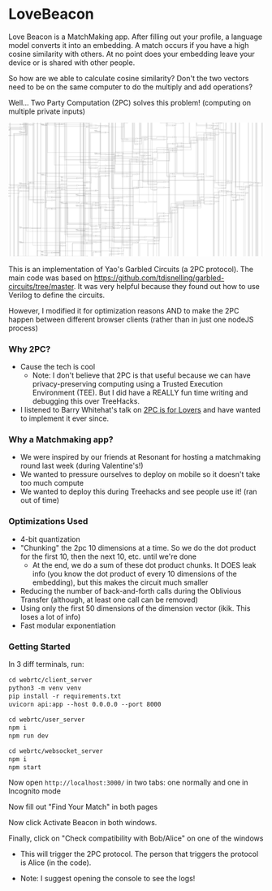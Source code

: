# LoveBeacon



Love Beacon is a MatchMaking app. After filling out your profile, a language model converts it into an embedding. A match occurs if you have a high cosine similarity with others. At no point does your embedding leave your device or is shared with other people.

So how are we able to calculate cosine similarity? Don't the two vectors need to be on the same computer to do the multiply and add operations?

Well... Two Party Computation (2PC) solves this problem! (computing on multiple private inputs)

![Dot Product Circuit](circuit.jpeg)

This is an implementation of Yao's Garbled Circuits (a 2PC protocol). The main code was based on https://github.com/tdjsnelling/garbled-circuits/tree/master. It was very helpful because they found out how to use Verilog to define the circuits.

However, I modified it for optimization reasons AND to make the 2PC happen between different browser clients (rather than in just one nodeJS process)

### Why 2PC?
- Cause the tech is cool
  - Note: I don't believe that 2PC is that useful because we can have privacy-preserving computing using a Trusted Execution Environment (TEE). But I did have a REALLY fun time writing and debugging this over TreeHacks.
- I listened to Barry Whitehat's talk on [2PC is for Lovers](https://www.youtube.com/watch?v=PzcDqegGoKI) and have wanted to implement it ever since.

### Why a Matchmaking app?
- We were inspired by our friends at Resonant for hosting a matchmaking round last week (during Valentine's!)
- We wanted to pressure ourselves to deploy on mobile so it doesn't take too much compute
- We wanted to deploy this during Treehacks and see people use it! (ran out of time)

### Optimizations Used
- 4-bit quantization
- "Chunking" the 2pc 10 dimensions at a time. So we do the dot product for the first 10, then the next 10, etc. until we're done
  - At the end, we do a sum of these dot product chunks. It DOES leak info (you know the dot product of every 10 dimensions of the embedding), but this makes the circuit much smaller
- Reducing the number of back-and-forth calls during the Oblivious Transfer (although, at least one call can be removed)
- Using only the first 50 dimensions of the dimension vector (ikik. This loses a lot of info)
- Fast modular exponentiation


### Getting Started

In 3 diff terminals, run:

```
cd webrtc/client_server
python3 -m venv venv
pip install -r requirements.txt
uvicorn api:app --host 0.0.0.0 --port 8000
```

```
cd webrtc/user_server
npm i
npm run dev
```

```
cd webrtc/websocket_server
npm i
npm start
```

Now open `http://localhost:3000/` in two tabs: one normally and one in Incognito mode


Now fill out "Find Your Match" in both pages

Now click Activate Beacon in both windows.

Finally, click on "Check compatibility with Bob/Alice" on one of the windows
- This will trigger the 2PC protocol. The person that triggers the protocol is Alice (in the code).

- Note: I suggest opening the console to see the logs!
